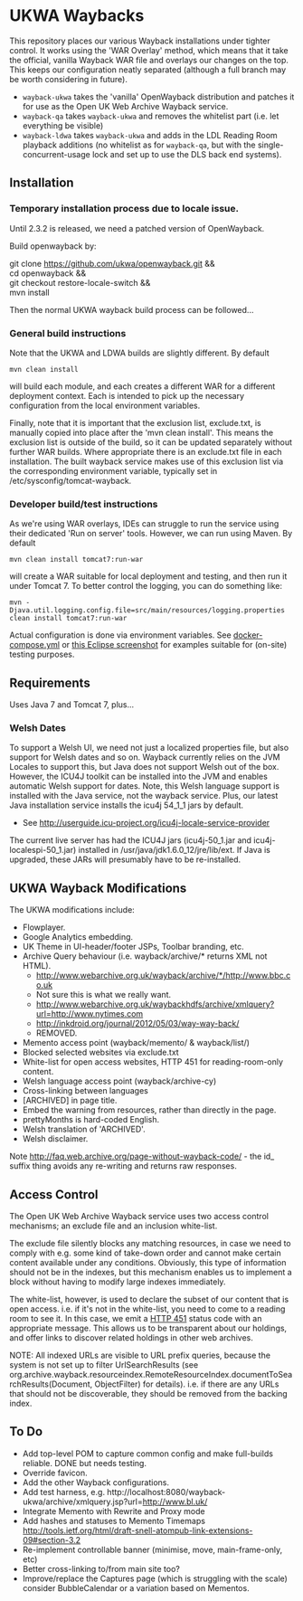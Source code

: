 UKWA Waybacks
=============

This repository places our various Wayback installations under tighter control. It works using the 'WAR Overlay' method, which means that it take the official, vanilla Wayback WAR file and overlays our changes on the top. This keeps our configuration neatly separated (although a full branch may be worth considering in future).

 * `wayback-ukwa` takes the 'vanilla' OpenWayback distribution and patches it for use as the Open UK Web Archive Wayback service.
 * `wayback-qa` takes `wayback-ukwa` and removes the whitelist part (i.e. let everything be visible)
 * `wayback-ldwa` takes `wayback-ukwa` and adds in the LDL Reading Room playback additions (no whitelist as for `wayback-qa`, but with the single-concurrent-usage lock and set up to use the DLS back end systems).
 

Installation
------------

### Temporary installation process due to locale issue. ###

Until 2.3.2 is released, we need a patched version of OpenWayback.

Build openwayback by:

  git clone https://github.com/ukwa/openwayback.git && \
  cd openwayback && \
  git checkout restore-locale-switch && \
  mvn install

Then the normal UKWA wayback build process can be followed...

### General build instructions ###

Note that the UKWA and LDWA builds are slightly different. By default

    mvn clean install

will build each module, and each creates a different WAR for a different deployment context. Each is intended to pick up the necessary configuration from the local environment variables.

Finally, note that it is important that the exclusion list, exclude.txt, is manually copied into place after the 'mvn clean install'. This means the exclusion list is outside of the build, so it can be updated separately without further WAR builds. Where appropriate there is an exclude.txt file in each installation. The built wayback service makes use of this exclusion list via the corresponding environment variable, typically set in /etc/sysconfig/tomcat-wayback.

### Developer build/test instructions ###

As we're using WAR overlays, IDEs can struggle to run the service using their dedicated 'Run on server' tools. However, we can run using Maven. By default 

    mvn clean install tomcat7:run-war

will create a WAR suitable for local deployment and testing, and then run it under Tomcat 7. To better control the logging, you can do something like:

    mvn -Djava.util.logging.config.file=src/main/resources/logging.properties clean install tomcat7:run-war
    
Actual configuration is done via environment variables. See [docker-compose.yml](docker-compose.yml) or [this Eclipse screenshot](docs/eclipse-environment-vars.png) for examples suitable for (on-site) testing purposes.


Requirements
------------

Uses Java 7 and Tomcat 7, plus...

### Welsh Dates ###

To support a Welsh UI, we need not just a localized properties file, but also support for Welsh dates and so on. Wayback currently relies on the JVM Locales to support this, but Java does not support Welsh out of the box. However, the ICU4J toolkit can be installed into the JVM and enables automatic Welsh support for dates. Note, this Welsh language support is installed with the Java service, not the wayback service. Plus, our latest Java installation service installs the icu4j 54_1_1 jars by default.

* See http://userguide.icu-project.org/icu4j-locale-service-provider

The current live server has had the ICU4J jars (icu4j-50_1.jar and icu4j-localespi-50_1.jar) installed in /usr/java/jdk1.6.0_12/jre/lib/ext. If Java is upgraded, these JARs will presumably have to be re-installed.


UKWA Wayback Modifications
--------------------------

The UKWA modifications include:

 * Flowplayer.
 * Google Analytics embedding.
 * UK Theme in UI-header/footer JSPs, Toolbar branding, etc.
 * Archive Query behaviour (i.e. wayback/archive/* returns XML not HTML).
     * http://www.webarchive.org.uk/wayback/archive/*/http://www.bbc.co.uk
     * Not sure this is what we really want.
     * http://www.webarchive.org.uk/waybackhdfs/archive/xmlquery?url=http://www.nytimes.com
     * http://inkdroid.org/journal/2012/05/03/way-way-back/
     * REMOVED.
 * Memento access point (wayback/memento/ & wayback/list/)
 * Blocked selected websites via exclude.txt
 * White-list for open access websites, HTTP 451 for reading-room-only content.
 * Welsh language access point (wayback/archive-cy)
 * Cross-linking between languages
 * [ARCHIVED] in page title.
 * Embed the warning from resources, rather than directly in the page.
 * prettyMonths is hard-coded English.
 * Welsh translation of 'ARCHIVED'.
 * Welsh disclaimer.

Note http://faq.web.archive.org/page-without-wayback-code/ - the id_ suffix thing avoids any re-writing and returns raw responses.

Access Control
--------------

The Open UK Web Archive Wayback service uses two access control mechanisms; an exclude file and an inclusion white-list.

The exclude file silently blocks any matching resources, in case we need to comply with e.g. some kind of take-down order and cannot make certain content available under any conditions. Obviously, this type of information should not be in the indexes, but this mechanism enables us to implement a block without having to modify large indexes immediately.

The white-list, however, is used to declare the subset of our content that is open access. i.e. if it's not in the white-list, you need to come to a reading room to see it. In this case, we emit a [HTTP 451](https://en.wikipedia.org/wiki/HTTP_451) status code with an appropriate message. This allows us to be transparent about our holdings, and offer links to discover related holdings in other web archives.

NOTE: All indexed URLs are visible to URL prefix queries, because the system is not set up to filter UrlSearchResults (see
org.archive.wayback.resourceindex.RemoteResourceIndex.documentToSearchResults(Document, ObjectFilter<CaptureSearchResult>) for details). i.e. if there are any URLs that should not be discoverable, they should be removed from the backing index.


To Do
-----

- Add top-level POM to capture common config and make full-builds reliable. DONE but needs testing.
- Override favicon.
- Add the other Wayback configurations.
- Add test harness, e.g. http://localhost:8080/wayback-ukwa/archive/xmlquery.jsp?url=http://www.bl.uk/
- Integrate Memento with Rewrite and Proxy mode
- Add hashes and statuses to Memento Timemaps http://tools.ietf.org/html/draft-snell-atompub-link-extensions-09#section-3.2
- Re-implement controllable banner (minimise, move, main-frame-only, etc)
- Better cross-linking to/from main site too?
- Improve/replace the Captures page (which is struggling with the scale) consider BubbleCalendar or a variation based on Mementos.



